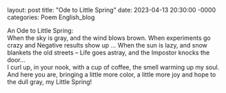 layout: post
title: "Ode to Little Spring"
date: 2023-04-13 20:30:00 -0000
categories: Poem English_blog

An Ode to Little Spring:  
When the sky is gray, and the wind blows brown. 
When experiments go crazy and 
Negative results show up … 
When the sun is lazy, and snow blankets the old streets – 
Life goes astray, and the Impostor knocks the door…  
I curl up, in your nook, 
with a cup of coffee, 
the smell warming up my soul. 
And here you are, 
bringing a little more color, 
a little more joy and hope 
to the dull gray, my Little Spring! 
